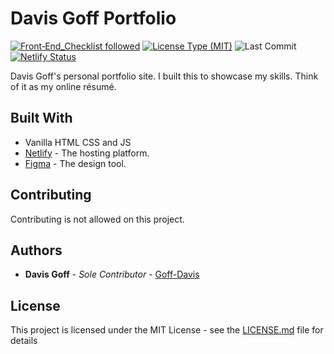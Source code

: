 # Davis Goff Portfolio

[![Front‑End_Checklist followed](https://img.shields.io/badge/Front‑End_Checklist-followed-brightgreen.svg)](https://github.com/thedaviddias/Front-End-Checklist/)
[![License Type (MIT)](https://img.shields.io/github/license/Goff-Davis/portfolio)](https://github.com/Goff-Davis/portfolio/blob/master/LICENSE.md)
![Last Commit](https://img.shields.io/github/last-commit/Goff-Davis/portfolio)
[![Netlify Status](https://api.netlify.com/api/v1/badges/c679d873-4fe6-4eaf-83de-eaf276adc642/deploy-status)](https://app.netlify.com/sites/davisgoffportfolio/deploys)

Davis Goff's personal portfolio site. I built this to showcase my skills. Think of it as my online résumé.

## Built With

- Vanilla HTML CSS and JS
- [Netlify](https://www.netlify.com/) - The hosting platform.
- [Figma](https://www.figma.com) - The design tool.

## Contributing

Contributing is not allowed on this project.

## Authors

-   **Davis Goff** - _Sole Contributor_ - [Goff-Davis](https://github.com/Goff-Davis)

## License

This project is licensed under the MIT License - see the [LICENSE.md](LICENSE.md) file for details
